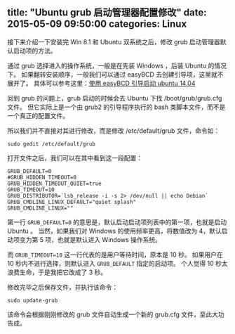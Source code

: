 title: "Ubuntu grub 启动管理器配置修改"
date: 2015-05-09 09:50:00
categories: Linux
---

接下来介绍一下安装完 Win 8.1 和 Ubuntu 双系统之后，修改 grub 启动管理器默认启动项的方法。
<!--more-->

通过 grub 选择进入的操作系统，一般是在先装 Windows ，后装 Ubuntu 的情况下。
如果翻转安装顺序，一般我们可以通过 easyBCD 去创建引导项，这里就不展开了。
具体可以参考这里：[使用 easyBCD 引导启动 ubuntu 14.04 ][1]

回到 grub 的问题上，grub 启动的时候会去 Ubuntu 下找 /boot/grub/grub.cfg 文件。
但它实际上是一个由 grub2 的引导程序执行的 bash 类脚本文件，而不是一个真正的配置文件。

所以我们并不直接对其进行修改，而是修改 /etc/default/grub 文件，命令如：

    sudo gedit /etc/default/grub

打开文件之后，我们可以在其中看到这一段配置：

    GRUB_DEFAULT=0
    #GRUB_HIDDEN_TIMEOUT=0
    GRUB_HIDDEN_TIMEOUT_QUIET=true
    GRUB_TIMEOUT=10
    GRUB_DISTRIBUTOR=`lsb_release -i -s 2> /dev/null || echo Debian`
    GRUB_CMDLINE_LINUX_DEFAULT="quiet splash"
    GRUB_CMDLINE_LINUX=""

第一行 `GRUB_DEFAULT=0` 的意思是，默认启动启动项列表中的第一项，也就是启动 Ubuntu 。
当然，如果我们对 Windows 的使用频率更高，将数值改为 4，默认启动项变为第 5 项，也就是默认进入 Windows 操作系统。

而 `GRUB_TIMEOUT=10` 这一行代表的是用户等待时间，原本是 10 秒。
如果用户在 10 秒内不进行选择，则默认进入 `GRUB_DEFAULT` 指定的启动项。
个人觉得 10 秒太浪费生命，于是我把它改成了 3 秒。

修改完毕之后保存文件，并执行该命令：

    sudo update-grub
    
该命令会根据刚刚修改的 grub 文件自动生成一个新的 grub.cfg 文件，至此大功告成。

  [1]: http://jingyan.baidu.com/article/1876c852942fea890b13760b.htmlhttp://jingyan.baidu.com/article/1876c852942fea890b13760b.html